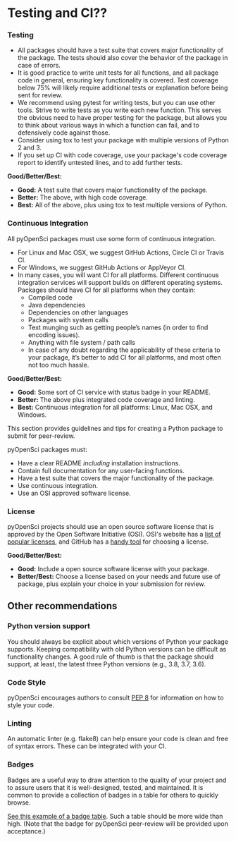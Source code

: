 # Testing and CI??






### Testing
- All packages should have a test suite that covers major functionality of the package. The tests should also cover the behavior of the package in case of errors.
- It is good practice to write unit tests for all functions, and all package code in general, ensuring key functionality is covered. Test coverage below 75% will likely require additional tests or explanation before being sent for review.
- We recommend using pytest for writing tests, but you can use other tools. Strive to write tests as you write each new function. This serves the obvious need to have proper testing for the package, but allows you to think about various ways in which a function can fail, and to defensively code against those.
- Consider using tox to test your package with multiple versions of Python 2 and 3.
- If you set up CI with code coverage, use your package's code coverage report to identify untested lines, and to add further tests.

**Good/Better/Best:**
- **Good:** A test suite that covers major functionality of the package.
- **Better:** The above, with high code coverage.
- **Best:** All of the above, plus using tox to test multiple versions of Python.

### Continuous Integration
All pyOpenSci packages must use some form of continuous integration.

- For Linux and Mac OSX, we suggest GitHub Actions, Circle CI or Travis CI.
- For Windows, we suggest GitHub Actions or AppVeyor CI.
- In many cases, you will want CI for all platforms. Different continuous integration services will support builds on different operating systems. Packages should have CI for all platforms when they contain:
    - Compiled code
    - Java dependencies
    - Dependencies on other languages
    - Packages with system calls
    - Text munging such as getting people’s names (in order to find encoding issues).
    - Anything with file system / path calls
    - In case of any doubt regarding the applicability of these criteria to your package, it’s better to add CI for all platforms, and most often not too much hassle.

**Good/Better/Best:**
- **Good:** Some sort of CI service with status badge in your README.
- **Better:** The above plus integrated code coverage and linting.
- **Best:** Continuous integration for all platforms: Linux, Mac OSX, and Windows.





This section provides guidelines and tips for creating a Python package to submit for peer-review.

pyOpenSci packages must:
- Have a clear README _including_ installation instructions.
- Contain full documentation for any user-facing functions.
- Have a test suite that covers the major functionality of the package.
- Use continuous integration.
- Use an OSI approved software license.





### License
pyOpenSci projects should use an open source software license that is approved by the Open Software Initiative (OSI). OSI's website has a [list of popular licenses](https://opensource.org/licenses), and GitHub has a [handy tool](https://choosealicense.com/) for choosing a license.

**Good/Better/Best:**
- **Good:** Include a open source software license with your package.
- **Better/Best:** Choose a license based on your needs and future use of package, plus explain your choice in your submission for review.

## Other recommendations
### Python version support
You should always be explicit about which versions of Python your package supports.
Keeping compatibility with old Python versions can be difficult as functionality changes.
A good rule of thumb is that the package should support, at least,
the latest three Python versions (e.g., 3.8, 3.7, 3.6).

### Code Style
pyOpenSci encourages authors to consult [PEP 8](https://www.python.org/dev/peps/pep-0008/) for information on how to style your code.

### Linting
An automatic linter (e.g. flake8) can help ensure your code is clean and free of syntax errors. These can be integrated with your CI.

### Badges

Badges are a useful way to draw attention to the quality of your project and to
assure users that it is well-designed, tested, and maintained.
It is common to provide a collection of badges in a table for others
to quickly browse.

[See this example of a badge table](https://github.com/ropensci/drake). Such a table should be more wide than high. (Note that the badge for pyOpenSci peer-review will be provided upon acceptance.)

